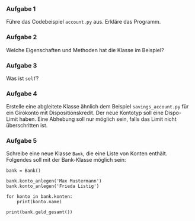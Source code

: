 
### Aufgabe 1

Führe das Codebeispiel `account.py` aus. Erkläre das Programm. 

### Aufgabe 2

Welche Eigenschaften und Methoden hat die Klasse im Beispiel?

### Aufgabe 3

Was ist `self`?

### Aufgabe 4

Erstelle eine abgleitete Klasse ähnlich dem Beispiel `savings_account.py` für ein Girokonto mit Dispositionskredit. Der neue Kontotyp soll eine Dispo-Limit haben. Eine Abhebung soll nur möglich sein, falls das Limit nicht überschritten ist.

### Aufgabe 5

Schreibe eine neue Klasse `Bank`, die eine Liste von Konten enthält. Folgendes soll mit der Bank-Klasse möglich sein:

    bank = Bank()

    bank.konto_anlegen('Max Mustermann')
    bank.konto_anlegen('Frieda Listig')

    for konto in bank.konten:
        print(konto.name)

    print(bank.geld_gesamt())
